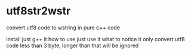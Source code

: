 # utf8str2wstr
convert utf8 code to wstring in pure c++ code

install
  just g++ it
how to use
  just use it
what to notice
  it only convert utf8 code less than 3 byte, longer than that will be ignored
